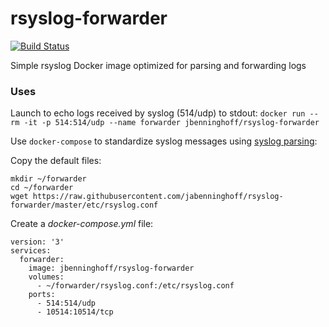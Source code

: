 # rsyslog-forwarder
[![Build Status](https://travis-ci.com/jabenninghoff/rsyslog-forwarder.svg?branch=master)](https://travis-ci.com/jabenninghoff/rsyslog-forwarder)

Simple rsyslog Docker image optimized for parsing and forwarding logs

### Uses

Launch to echo logs received by syslog (514/udp) to stdout:
`docker run --rm -it -p 514:514/udp --name forwarder jbenninghoff/rsyslog-forwarder`

Use `docker-compose` to standardize syslog messages using [syslog parsing](http://www.rsyslog.com/doc/syslog_parsing.html):

Copy the default files:
```
mkdir ~/forwarder
cd ~/forwarder
wget https://raw.githubusercontent.com/jabenninghoff/rsyslog-forwarder/master/etc/rsyslog.conf
```

Create a *docker-compose.yml* file:
```
version: '3'
services:
  forwarder:
    image: jbenninghoff/rsyslog-forwarder
    volumes:
      - ~/forwarder/rsyslog.conf:/etc/rsyslog.conf
    ports:
      - 514:514/udp
      - 10514:10514/tcp
```
